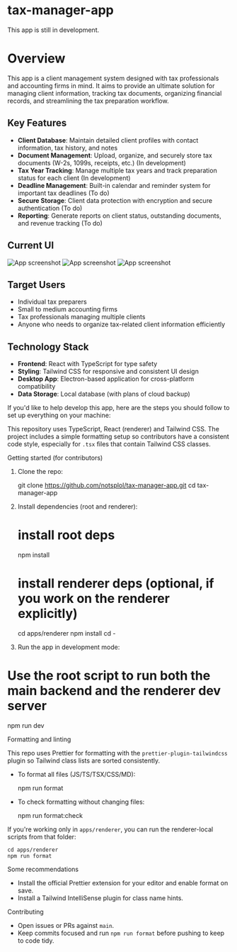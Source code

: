 # tax-manager-app
This app is still in development.

# Overview
This app is a client management system designed with tax professionals and accounting firms in mind. It aims to provide an ultimate solution for managing client information, tracking tax documents, organizing financial records, and streamlining the tax preparation workflow.

## Key Features
- **Client Database**: Maintain detailed client profiles with contact information, tax history, and notes
- **Document Management**: Upload, organize, and securely store tax documents (W-2s, 1099s, receipts, etc.) (In development)
- **Tax Year Tracking**: Manage multiple tax years and track preparation status for each client (In development)
- **Deadline Management**: Built-in calendar and reminder system for important tax deadlines (To do)
- **Secure Storage**: Client data protection with encryption and secure authentication (To do)
- **Reporting**: Generate reports on client status, outstanding documents, and revenue tracking (To do)

## Current UI
![App screenshot](./docs/images/tax-app1.png)
![App screenshot](./docs/images/tax-app2.png)
![App screenshot](./docs/images/tax-app3.png)


## Target Users
- Individual tax preparers
- Small to medium accounting firms
- Tax professionals managing multiple clients
- Anyone who needs to organize tax-related client information efficiently

## Technology Stack
- **Frontend**: React with TypeScript for type safety
- **Styling**: Tailwind CSS for responsive and consistent UI design
- **Desktop App**: Electron-based application for cross-platform compatibility
- **Data Storage**: Local database (with plans of cloud backup)



If you'd like to help develop this app, here are the steps you should follow to set up everything on your machine:

This repository uses TypeScript, React (renderer) and Tailwind CSS. The project includes a simple formatting setup so contributors have a consistent code style, especially for `.tsx` files that contain Tailwind CSS classes.

Getting started (for contributors)

1. Clone the repo:

   git clone https://github.com/notsplol/tax-manager-app.git
   cd tax-manager-app

2. Install dependencies (root and renderer):

   # install root deps

   npm install

   # install renderer deps (optional, if you work on the renderer explicitly)

   cd apps/renderer
   npm install
   cd -

3. Run the app in development mode:

# Use the root script to run both the main backend and the renderer dev server

npm run dev

Formatting and linting

This repo uses Prettier for formatting with the `prettier-plugin-tailwindcss` plugin so Tailwind class lists are sorted consistently.

- To format all files (JS/TS/TSX/CSS/MD):

  npm run format

- To check formatting without changing files:

  npm run format:check

If you're working only in `apps/renderer`, you can run the renderer-local scripts from that folder:

    cd apps/renderer
    npm run format

Some recommendations

- Install the official Prettier extension for your editor and enable format on save.
- Install a Tailwind IntelliSense plugin for class name hints.

Contributing

- Open issues or PRs against `main`.
- Keep commits focused and run `npm run format` before pushing to keep to code tidy.

